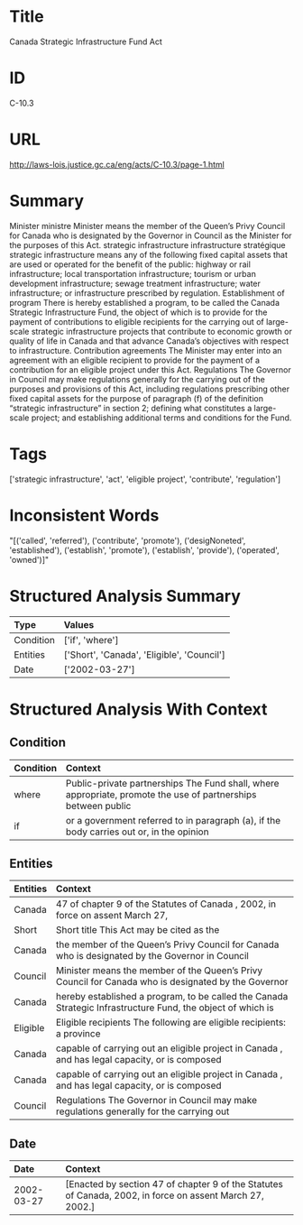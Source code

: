 # Title
Canada Strategic Infrastructure Fund Act


# ID
C-10.3

# URL
http://laws-lois.justice.gc.ca/eng/acts/C-10.3/page-1.html


# Summary
Minister ministre Minister  means the member of the Queen’s Privy Council for Canada who is designated by the Governor in Council as the Minister for the purposes of this Act. strategic infrastructure infrastructure stratégique strategic infrastructure  means any of the following fixed capital assets that are used or operated for the benefit of the public: highway or rail infrastructure; local transportation infrastructure; tourism or urban development infrastructure; sewage treatment infrastructure; water infrastructure; or infrastructure prescribed by regulation.
Establishment of program There is hereby established a program, to be called the Canada Strategic Infrastructure Fund, the object of which is to provide for the payment of contributions to eligible recipients for the carrying out of large-scale strategic infrastructure projects that contribute to economic growth or quality of life in Canada and that advance Canada’s objectives with respect to infrastructure.
Contribution agreements The Minister may enter into an agreement with an eligible recipient to provide for the payment of a contribution for an eligible project under this Act. Regulations The Governor in Council may make regulations generally for the carrying out of the purposes and provisions of this Act, including regulations prescribing other fixed capital assets for the purpose of paragraph (f) of the definition “strategic infrastructure” in section 2; defining what constitutes a large-scale project; and establishing additional terms and conditions for the Fund.


# Tags
['strategic infrastructure', 'act', 'eligible project', 'contribute', 'regulation']


# Inconsistent Words
"[('called', 'referred'), ('contribute', 'promote'), ('desigNoneted', 'established'), ('establish', 'promote'), ('establish', 'provide'), ('operated', 'owned')]"


# Structured Analysis Summary
| Type      | Values                                     |
|:----------|:-------------------------------------------|
| Condition | ['if', 'where']                            |
| Entities  | ['Short', 'Canada', 'Eligible', 'Council'] |
| Date      | ['2002-03-27']                             |


# Structured Analysis With Context
 


## Condition
| Condition   | Context                                                                                                        |
|:------------|:---------------------------------------------------------------------------------------------------------------|
| where       | Public-private partnerships The Fund shall,  where appropriate, promote the use of partnerships between public |
| if          | or a government referred to in paragraph (a), if the body carries out or, in the opinion                       |


## Entities
| Entities   | Context                                                                                                     |
|:-----------|:------------------------------------------------------------------------------------------------------------|
| Canada     | 47 of chapter 9 of the Statutes of Canada , 2002, in force on assent March 27,                              |
| Short      | Short title This Act may be cited as the                                                                    |
| Canada     | the member of the Queen’s Privy Council for Canada who is designated by the Governor in Council             |
| Council    | Minister means the member of the Queen’s Privy Council for Canada who is designated by the Governor         |
| Canada     | hereby established a program, to be called the Canada Strategic Infrastructure Fund, the object of which is |
| Eligible   | Eligible recipients The following are eligible recipients: a province                                       |
| Canada     | capable of carrying out an eligible project in Canada , and has legal capacity, or is composed              |
| Canada     | capable of carrying out an eligible project in Canada , and has legal capacity, or is composed              |
| Council    | Regulations The Governor in  Council may make regulations generally for the carrying out                    |


## Date
| Date       | Context                                                                                                  |
|:-----------|:---------------------------------------------------------------------------------------------------------|
| 2002-03-27 | [Enacted by section 47 of chapter 9 of the Statutes of Canada, 2002, in force on assent March 27, 2002.] |


